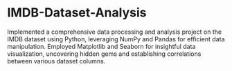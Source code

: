 # IMDB-Dataset-Analysis
Implemented a comprehensive data processing and analysis project on the IMDB dataset using Python, leveraging NumPy and Pandas for efficient data manipulation. Employed Matplotlib and Seaborn for insightful data visualization, uncovering hidden gems and establishing correlations between various dataset columns.
